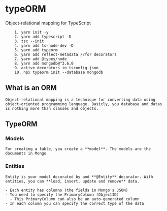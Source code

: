 # typeORM
Object-relational mapping for TypeScript

        1. yarn init -y
        2. yarn add typescript -D
        3. tsc --init
        4. yarn add ts-node-dev -D
        5. yarn add typeorm 
        6. yarn add reflect-metadata //for decorators
        7. yarn add @types/node
        8. yarn add mongodb@^3.6.0
        9. active decorators in tsconfig.json
        10. npx typeorm init --database mongodb

## What is an ORM
    Object-relational mapping is a technique for converting data using object-oriented programming language. Basicly, you database and datas is nothing more than classes and objects.

## TypeORM
### Models
    For creating a table, you create a **model**. The models are the documents in Mongo
### Entities
    Entity is your model decorated by and **@Entity** decorator. With entities, you can **load, insert, update and remove** data.

    - Each entity has columns (the fields in Mongo's JSON)
    - You need to specify the PrimaryColumn (ObjectID)
      - This PrimaryColumn can also be an auto-generated column
    - In each column you can specify the correct type of the data